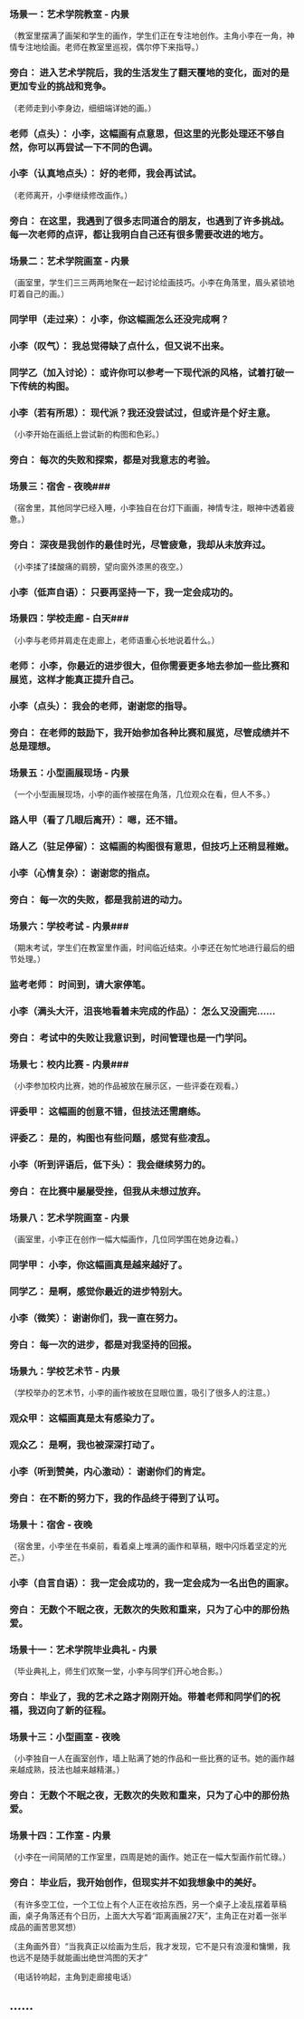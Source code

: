 
### 场景一：艺术学院教室 - 内景

（教室里摆满了画架和学生的画作，学生们正在专注地创作。主角小李在一角，神情专注地绘画。老师在教室里巡视，偶尔停下来指导。）

### 旁白： 进入艺术学院后，我的生活发生了翻天覆地的变化，面对的是更加专业的挑战和竞争。

（老师走到小李身边，细细端详她的画。）

### 老师（点头）： 小李，这幅画有点意思，但这里的光影处理还不够自然，你可以再尝试一下不同的色调。

### 小李（认真地点头）： 好的老师，我会再试试。

（老师离开，小李继续修改画作。）

### 旁白： 在这里，我遇到了很多志同道合的朋友，也遇到了许多挑战。每一次老师的点评，都让我明白自己还有很多需要改进的地方。

### 场景二：艺术学院画室 - 内景

（画室里，学生们三三两两地聚在一起讨论绘画技巧。小李在角落里，眉头紧锁地盯着自己的画。）

### 同学甲（走过来）： 小李，你这幅画怎么还没完成啊？

### 小李（叹气）： 我总觉得缺了点什么，但又说不出来。

### 同学乙（加入讨论）： 或许你可以参考一下现代派的风格，试着打破一下传统的构图。

### 小李（若有所思）： 现代派？我还没尝试过，但或许是个好主意。

（小李开始在画纸上尝试新的构图和色彩。）

### 旁白： 每次的失败和探索，都是对我意志的考验。

### 场景三：宿舍 - 夜晚### 

（宿舍里，其他同学已经入睡，小李独自在台灯下画画，神情专注，眼神中透着疲惫。）

### 旁白： 深夜是我创作的最佳时光，尽管疲惫，我却从未放弃过。

（小李揉了揉酸痛的肩膀，望向窗外漆黑的夜空。）

### 小李（低声自语）： 只要再坚持一下，我一定会成功的。

### 场景四：学校走廊 - 白天### 

（小李与老师并肩走在走廊上，老师语重心长地说着什么。）

### 老师： 小李，你最近的进步很大，但你需要更多地去参加一些比赛和展览，这样才能真正提升自己。

### 小李（点头）： 我会的老师，谢谢您的指导。

### 旁白： 在老师的鼓励下，我开始参加各种比赛和展览，尽管成绩并不总是理想。

### 场景五：小型画展现场 - 内景

（一个小型画展现场，小李的画作被摆在角落，几位观众在看，但人不多。）

### 路人甲（看了几眼后离开）： 嗯，还不错。

### 路人乙（驻足停留）： 这幅画的构图很有意思，但技巧上还稍显稚嫩。

### 小李（心情复杂）： 谢谢您的指点。

### 旁白： 每一次的失败，都是我前进的动力。

### 场景六：学校考试 - 内景### 

（期末考试，学生们在教室里作画，时间临近结束。小李还在匆忙地进行最后的细节处理。）

### 监考老师： 时间到，请大家停笔。

### 小李（满头大汗，沮丧地看着未完成的作品）： 怎么又没画完……

### 旁白： 考试中的失败让我意识到，时间管理也是一门学问。

### 场景七：校内比赛 - 内景### 

（小李参加校内比赛，她的作品被放在展示区，一些评委在观看。）

### 评委甲： 这幅画的创意不错，但技法还需磨练。

### 评委乙： 是的，构图也有些问题，感觉有些凌乱。

### 小李（听到评语后，低下头）： 我会继续努力的。

### 旁白： 在比赛中屡屡受挫，但我从未想过放弃。

### 场景八：艺术学院画室 - 内景

（画室里，小李正在创作一幅大幅画作，几位同学围在她身边看。）

### 同学甲： 小李，你这幅画真是越来越好了。

### 同学乙： 是啊，感觉你最近的进步特别大。

### 小李（微笑）： 谢谢你们，我一直在努力。

### 旁白： 每一次的进步，都是对我坚持的回报。

### 场景九：学校艺术节 - 内景

（学校举办的艺术节，小李的画作被放在显眼位置，吸引了很多人的注意。）

### 观众甲： 这幅画真是太有感染力了。

### 观众乙： 是啊，我也被深深打动了。

### 小李（听到赞美，内心激动）： 谢谢你们的肯定。

### 旁白： 在不断的努力下，我的作品终于得到了认可。

### 场景十：宿舍 - 夜晚

（宿舍里，小李坐在书桌前，看着桌上堆满的画作和草稿，眼中闪烁着坚定的光芒。）

### 小李（自言自语）： 我一定会成功的，我一定会成为一名出色的画家。

### 旁白： 无数个不眠之夜，无数次的失败和重来，只为了心中的那份热爱。

### 场景十一：艺术学院毕业典礼 - 内景

（毕业典礼上，师生们欢聚一堂，小李与同学们开心地合影。）

### 旁白： 毕业了，我的艺术之路才刚刚开始。带着老师和同学们的祝福，我迈向了新的征程。

### 场景十三：小型画室 - 夜晚

（小李独自一人在画室创作，墙上贴满了她的作品和一些比赛的证书。她的画作越来越成熟，技法也越来越精湛。）

### 旁白： 无数个不眠之夜，无数次的失败和重来，只为了心中的那份热爱。

### 场景十四：工作室 - 内景

（小李在一间简陋的工作室里，四周是她的画作。她正在一幅大型画作前忙碌。）

### 旁白： 毕业后，我开始创作，但现实并不如我想象中的美好。

（有许多空工位，一个工位上有个人正在收拾东西，另一个桌子上凌乱摆着草稿画，桌子角落还有个日历，上面大大写着“距离画展27天”，主角正在对着一张半成品的画苦思冥想）

（主角画外音）“当我真正以绘画为生后，我才发现，它不是只有浪漫和慵懒，我也远不是随手就能画出绝世鸿图的天才”

（电话铃响起，主角到走廊接电话）




......
---